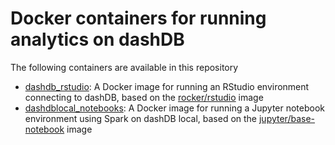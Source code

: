 # Docker containers for running analytics on dashDB

The following containers are available in this repository
* [dashdb_rstudio](./dashdb_rstudio): A Docker image for running an RStudio environment connecting to dashDB, based on the [rocker/rstudio](https://github.com/rocker-org/rocker/tree/master/rstudio) image
* [dashdblocal_notebooks](./dashdblocal_notebooks): A Docker image for running a Jupyter notebook environment using Spark on dashDB local, based on the [jupyter/base-notebook](https://github.com/jupyter/docker-stacks/tree/master/base-notebook) image
